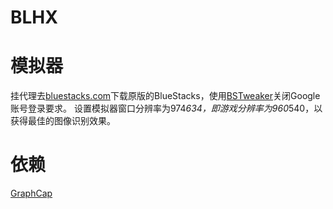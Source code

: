 # BLHX

# 模拟器

挂代理去[bluestacks.com](https://www.bluestacks.com/)下载原版的BlueStacks，使用[BSTweaker](https://forum.xda-developers.com/general/general/bluestacks-tweaker-2-tool-modifing-t3622681)关闭Google账号登录要求。
设置模拟器窗口分辨率为974*634，即游戏分辨率为960*540，以获得最佳的图像识别效果。

# 依赖

[GraphCap](https://github.com/GiriMind/GraphCap)
